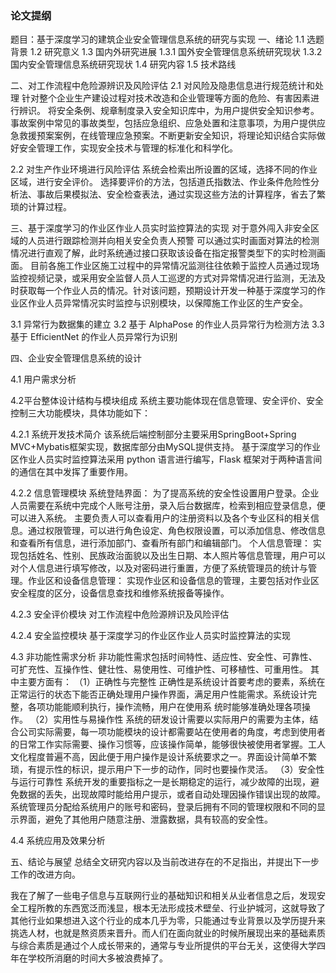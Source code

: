 ### 论文提纲
题目：基于深度学习的建筑企业安全管理信息系统的研究与实现
一、绪论
1.1 选题背景
1.2 研究意义
1.3 国内外研究进展
1.3.1 国外安全管理信息系统研究现状
1.3.2 国内安全管理信息系统研究现状
1.4 研究内容
1.5 技术路线

二、对工作流程中危险源辨识及风险评估
2.1 对风险及隐患信息进行规范统计和处理
针对整个企业生产建设过程对技术改造和企业管理等方面的危险、有害因素进行辨识。
将安全条例、规章制度录入安全知识库中，为用户提供安全知识参考。事故案例中常见的事故类型，包括应急组织、应急处置和注意事项，为用户提供应急救援预案案例，在线管理应急预案。不断更新安全知识，将理论知识结合实际做好安全管理工作，实现安全技术与管理的标准化和科学化。 

2.2 对生产作业环境进行风险评估
系统会检索出所设置的区域，选择不同的作业区域，进行安全评价。
选择要评价的方法，包括道氏指数法、作业条件危险性分析法、事故后果模拟法、安全检查表法，通过实现这些方法的计算程序，省去了繁琐的计算过程。

三、基于深度学习的作业区作业人员实时监控算法的实现
对于意外闯入非安全区域的人员进行跟踪检测并向相关安全负责人预警
可以通过实时画面对算法的检测情况进行直观了解，此时系统通过接口获取该设备在指定报警类型下的实时检测画面。
目前各施工作业区施工过程中的异常情况监测往往依赖于监控人员通过现场监控视频记录，或采用安全监督人员人工巡逻的方式对异常情况进行监测，无法及时获取每一个作业人员的情况。针对该问题，预期设计开发一种基于深度学习的作业区作业人员异常情况实时监控与识别模块，以保障施工作业区的生产安全。

3.1 异常行为数据集的建立
3.2 基于 AlphaPose 的作业人员异常行为检测方法
3.3 基于 EfficientNet 的作业人员异常行为识别

四、企业安全管理信息系统的设计

4.1 用户需求分析

4.2平台整体设计结构与模块组成
系统主要功能体现在信息管理、安全评价、安全控制三大功能模块，具体功能如下： 

4.2.1 系统开发技术简介
该系统后端控制部分主要采用SpringBoot+Spring MVC+Mybatis框架实现，数据库部分由MySQL提供支持。
基于深度学习的作业区作业人员实时监控算法采用 python 语言进行编写，Flask 框架对于两种语言间的通信在其中发挥了重要作用。

​4.2.2 信息管理模块
系统登陆界面：
为了提高系统的安全性设置用户登录。企业人员需要在系统中完成个人账号注册，录入后台数据库，检索到相应登录信息，便可以进入系统。
主要负责人可以查看用户的注册资料以及各个专业区科的相关信息。通过权限管理，可以进行角色设定、角色权限设置，可以添加信息、修改信息和查看所有信息，进行添加部门、查看所有部门和编辑部门。
个人信息管理：
实现包括姓名、性别、民族政治面貌以及出生日期、本人照片等信息管理，用户可以对个人信息进行填写修改，以及对密码进行重置，方便了系统管理员的统计与管理。
​作业区和设备信息管理：
实现作业区和设备信息的管理，主要包括对作业区安全程度的区分，设备信息查找和维修系统报备等操作。

4.2.3 安全评价模块
对工作流程中危险源辨识及风险评估

4.2.4 安全监控模块
基于深度学习的作业区作业人员实时监控算法的实现

4.3 非功能性需求分析 
非功能性需求包括时间特性、适应性、安全性、可靠性、可扩充性、互操作性、健壮性、易使用性、可维护性、可移植性、可重用性。
其中主要方面有：
（1）正确性与完整性
正确性是系统设计首要考虑的要素，系统在正常运行的状态下能否正确处理用户操作界面，满足用户性能需求。系统设计完整，各项功能能顺利执行，操作流畅，用户在使用系 统时能够准确处理各项操作。 
（2）实用性与易操作性
系统的研发设计需要以实际用户的需要为主体，结合公司实际需要，每一项功能模块的设计都需要站在使用者的角度，考虑到使用者的日常工作实际需要、操作习惯等，应该操作简单，能够很快被使用者掌握。工人文化程度普遍不高，因此便于用户操作是设计系统要求之一。界面设计简单不繁琐，有提示性的标识，提示用户下一步的动作，同时也要操作灵活。 
（3）安全性与运行可靠性 
系统开发的重要指标之一是长期稳定的运行，减少故障的出现，避免数据的丢失，出现故障时能给用户提示，或者自动处理因操作错误出现的故障。系统管理员分配给系统用户的账号和密码，登录后拥有不同的管理权限和不同的显示界面，避免了其他用户随意注册、泄露数据，具有较高的安全性。 

4.4 系统应用及效果分析

五、结论与展望
总结全文研究内容以及当前改进存在的不足指出，并提出下一步工作的改进方向。



我在了解了一些电子信息与互联网行业的基础知识和相关从业者信息之后，发现安全工程所教的东西宽泛而浅显，根本无法形成技术壁垒、行业护城河，这就导致了其他行业如果想进入这个行业的成本几乎为零，只能通过专业背景以及学历提升来挑选人材，也就是熬资质来晋升。而人们在面向就业的时候所展现出来的基础素质与综合素质是通过个人成长带来的，通常与专业所提供的平台无关，这使得大学四年在学校所消磨的时间大多被浪费掉了。


